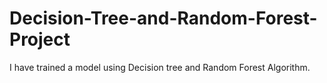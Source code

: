 # Decision-Tree-and-Random-Forest-Project
I have trained a model using Decision tree and Random Forest Algorithm.
